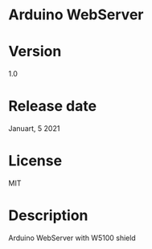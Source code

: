  
# Arduino WebServer

# Version

1.0

# Release date

Januart, 5 2021

# License

MIT

# Description

Arduino WebServer with W5100 shield

